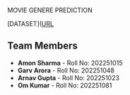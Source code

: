 MOVIE GENERE PREDICTION

[DATASET]([URL](https://drive.google.com/file/d/10IH9FhKDpr_AELmlb0Fa9vzieYnU3jZV/view?usp=drivesdk)

## Team Members

- **Amon Sharma** - Roll No: 202251015
- **Garv Arora** - Roll No: 202251048
- **Arnav Gupta** - Roll No: 202251023
- **Om Kumar** - Roll No: 202251081

